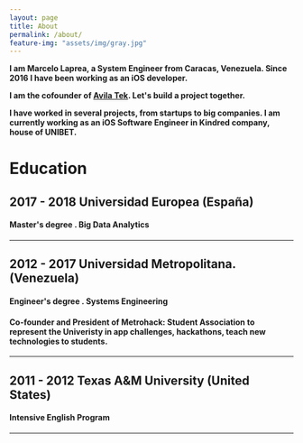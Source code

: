 ```yaml
---
layout: page
title: About
permalink: /about/
feature-img: "assets/img/gray.jpg"
---
```


**I am Marcelo Laprea, a System Engineer from Caracas, Venezuela. Since 2016 I have been working as an iOS developer.** 

**I am the cofounder of <a href="https://avilatek.co/" target="_blank">Avila Tek</a>. Let's build a project together.**

**I have worked in several projects, from startups to big companies. I am currently working as an iOS Software Engineer in Kindred company, house of UNIBET.** 
 
# Education

## **2017 - 2018** Universidad Europea (España)
#### Master's degree . Big Data Analytics
---

## **2012 - 2017**  Universidad Metropolitana. (Venezuela)
#### Engineer's degree . Systems Engineering
#### Co-founder and President of Metrohack: Student Association to represent the Univeristy in app challenges, hackathons, teach new technologies to students.
---

## **2011 - 2012** Texas A&M University (United States)
#### Intensive English Program

---





